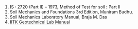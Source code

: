 1. IS : 2720 (Part II) – 1973, Method of Test for soil : Part II
2. Soil Mechanics and Foundations 3rd Edition, Muniram Budhu.
3. Soil Mechanics Laboratory Manual, Braja M. Das
4. [IITK Geotechnical Lab Manual](http://home.iitk.ac.in/~madhav/expt3.html)
